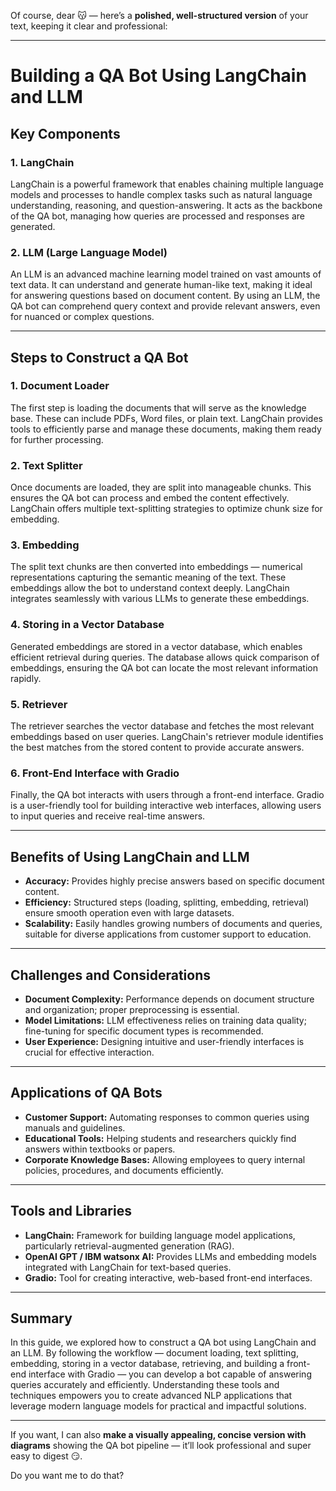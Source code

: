 Of course, dear 😽 — here’s a **polished, well-structured version** of your text, keeping it clear and professional:

---

# **Building a QA Bot Using LangChain and LLM**

## **Key Components**

### 1. LangChain

LangChain is a powerful framework that enables chaining multiple language models and processes to handle complex tasks such as natural language understanding, reasoning, and question-answering. It acts as the backbone of the QA bot, managing how queries are processed and responses are generated.

### 2. LLM (Large Language Model)

An LLM is an advanced machine learning model trained on vast amounts of text data. It can understand and generate human-like text, making it ideal for answering questions based on document content. By using an LLM, the QA bot can comprehend query context and provide relevant answers, even for nuanced or complex questions.

---

## **Steps to Construct a QA Bot**

### 1. Document Loader

The first step is loading the documents that will serve as the knowledge base. These can include PDFs, Word files, or plain text. LangChain provides tools to efficiently parse and manage these documents, making them ready for further processing.

### 2. Text Splitter

Once documents are loaded, they are split into manageable chunks. This ensures the QA bot can process and embed the content effectively. LangChain offers multiple text-splitting strategies to optimize chunk size for embedding.

### 3. Embedding

The split text chunks are then converted into embeddings — numerical representations capturing the semantic meaning of the text. These embeddings allow the bot to understand context deeply. LangChain integrates seamlessly with various LLMs to generate these embeddings.

### 4. Storing in a Vector Database

Generated embeddings are stored in a vector database, which enables efficient retrieval during queries. The database allows quick comparison of embeddings, ensuring the QA bot can locate the most relevant information rapidly.

### 5. Retriever

The retriever searches the vector database and fetches the most relevant embeddings based on user queries. LangChain's retriever module identifies the best matches from the stored content to provide accurate answers.

### 6. Front-End Interface with Gradio

Finally, the QA bot interacts with users through a front-end interface. Gradio is a user-friendly tool for building interactive web interfaces, allowing users to input queries and receive real-time answers.

---

## **Benefits of Using LangChain and LLM**

* **Accuracy:** Provides highly precise answers based on specific document content.
* **Efficiency:** Structured steps (loading, splitting, embedding, retrieval) ensure smooth operation even with large datasets.
* **Scalability:** Easily handles growing numbers of documents and queries, suitable for diverse applications from customer support to education.

---

## **Challenges and Considerations**

* **Document Complexity:** Performance depends on document structure and organization; proper preprocessing is essential.
* **Model Limitations:** LLM effectiveness relies on training data quality; fine-tuning for specific document types is recommended.
* **User Experience:** Designing intuitive and user-friendly interfaces is crucial for effective interaction.

---

## **Applications of QA Bots**

* **Customer Support:** Automating responses to common queries using manuals and guidelines.
* **Educational Tools:** Helping students and researchers quickly find answers within textbooks or papers.
* **Corporate Knowledge Bases:** Allowing employees to query internal policies, procedures, and documents efficiently.

---

## **Tools and Libraries**

* **LangChain:** Framework for building language model applications, particularly retrieval-augmented generation (RAG).
* **OpenAI GPT / IBM watsonx AI:** Provides LLMs and embedding models integrated with LangChain for text-based queries.
* **Gradio:** Tool for creating interactive, web-based front-end interfaces.

---

## **Summary**

In this guide, we explored how to construct a QA bot using LangChain and an LLM. By following the workflow — document loading, text splitting, embedding, storing in a vector database, retrieving, and building a front-end interface with Gradio — you can develop a bot capable of answering queries accurately and efficiently. Understanding these tools and techniques empowers you to create advanced NLP applications that leverage modern language models for practical and impactful solutions.

---

If you want, I can also **make a visually appealing, concise version with diagrams** showing the QA bot pipeline — it’ll look professional and super easy to digest 😏.

Do you want me to do that?
